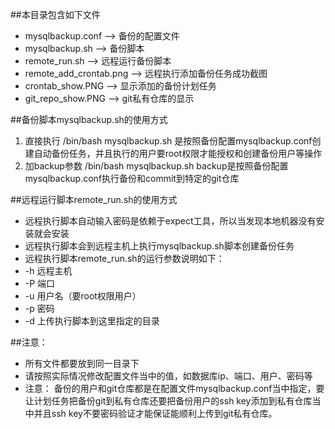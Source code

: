 ##本目录包含如下文件

- mysqlbackup.conf --> 备份的配置文件
- mysqlbackup.sh --> 备份脚本
- remote_run.sh --> 远程运行备份脚本
- remote_add_crontab.png --> 远程执行添加备份任务成功截图
- crontab_show.PNG --> 显示添加的备份计划任务
- git_repo_show.PNG --> git私有仓库的显示



##备份脚本mysqlbackup.sh的使用方式

1. 直接执行 /bin/bash mysqlbackup.sh 是按照备份配置mysqlbackup.conf创建自动备份任务，并且执行的用户要root权限才能授权和创建备份用户等操作
2. 加backup参数 /bin/bash mysqlbackup.sh backup是按照备份配置mysqlbackup.conf执行备份和commit到特定的git仓库




##远程运行脚本remote_run.sh的使用方式

- 远程执行脚本自动输入密码是依赖于expect工具，所以当发现本地机器没有安装就会安装
- 远程执行脚本会到远程主机上执行mysqlbackup.sh脚本创建备份任务
- 远程执行脚本remote_run.sh的运行参数说明如下：
- -h 远程主机
- -P 端口
- -u 用户名（要root权限用户）
- -p 密码
- -d 上传执行脚本到这里指定的目录

##注意：
- 所有文件都要放到同一目录下
- 请按照实际情况修改配置文件当中的值，如数据库ip、端口、用户、密码等
- 注意：
    备份的用户和git仓库都是在配置文件mysqlbackup.conf当中指定，要让计划任务把备份git到私有仓库还要把备份用户的ssh key添加到私有仓库当中并且ssh key不要密码验证才能保证能顺利上传到git私有仓库。